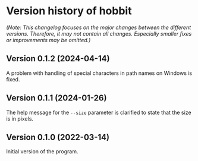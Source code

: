 # Version history of hobbit

_(Note: This changelog focuses on the major changes between the different
versions. Therefore, it may not contain all changes. Especially smaller fixes or
improvements may be omitted.)_

## Version 0.1.2 (2024-04-14)

A problem with handling of special characters in path names on Windows is fixed.

## Version 0.1.1 (2024-01-26)

The help message for the `--size` parameter is clarified to state that the size
is in pixels.

## Version 0.1.0 (2022-03-14)

Initial version of the program.
